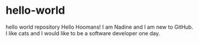 # hello-world
hello world repository
Hello Hoomans! I am Nadine and I am new to GitHub. I like cats and I would like to be a software developer one day.
